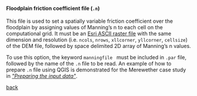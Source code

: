 #### Floodplain friction coefficient file (`.n`)

This file is used to set a spatially variable friction coefficient over the floodplain by assigning values of Manning’s n to each cell on the computational grid. It must be an [Esri ASCII raster file](https://desktop.arcgis.com/en/arcmap/10.3/manage-data/raster-and-images/esri-ascii-raster-format.htm) with the same dimension and resolution (i.e. `ncols`, `nrows`, `xllcorner`, `yllcorner`, `cellsize`) of the DEM file, followed by space delimited 2D array of Manning’s n values. 

To use this option, the keyword `manningfile ` must be included in `.par` file, followed by the name of the `.n` file to be read. An example of how to prepare `.n` file using QGIS is demonstrated for the Merewether case study in [_"Preparing the input data"_](/Merewether1-2.md). 


[back](/Merewether1.md)
